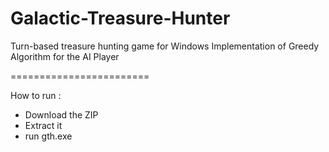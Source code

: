 Galactic-Treasure-Hunter
========================

Turn-based treasure hunting game for Windows
Implementation of Greedy Algorithm for the AI Player

========================

How to run :
- Download the ZIP
- Extract it
- run gth.exe
